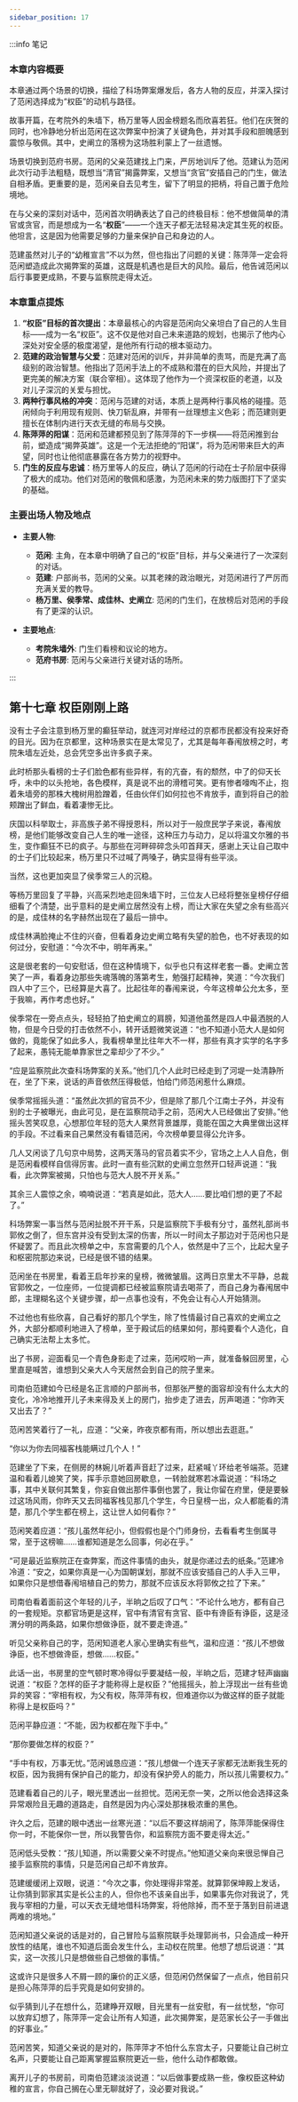 ```yaml
---
sidebar_position: 17
---
```


:::info 笔记

### 本章内容概要

本章通过两个场景的切换，描绘了科场弊案爆发后，各方人物的反应，并深入探讨了范闲选择成为“权臣”的动机与路径。

故事开篇，在考院外的朱墙下，杨万里等人因金榜题名而欣喜若狂。他们在庆贺的同时，也冷静地分析出范闲在这次弊案中扮演了关键角色，并对其手段和胆魄感到震惊与敬佩。其中，史阐立的落榜为这场胜利蒙上了一丝遗憾。

场景切换到范府书房。范闲的父亲范建找上门来，严厉地训斥了他。范建认为范闲此次行动手法粗糙，既想当“清官”揭露弊案，又想当“贪官”安插自己的门生，做法自相矛盾。更重要的是，范闲亲自去见考生，留下了明显的把柄，将自己置于危险境地。

在与父亲的深刻对话中，范闲首次明确表达了自己的终极目标：他不想做简单的清官或贪官，而是想成为一名“**权臣**”——一个连天子都无法轻易决定其生死的权臣。他坦言，这是因为他需要足够的力量来保护自己和身边的人。

范建虽然对儿子的“幼稚宣言”不以为然，但也指出了问题的关键：陈萍萍一定会将范闲塑造成此次揭弊案的英雄，这既是机遇也是巨大的风险。最后，他告诫范闲以后行事要更成熟，不要与监察院走得太近。

### 本章重点提炼

1.  **“权臣”目标的首次提出**：本章最核心的内容是范闲向父亲坦白了自己的人生目标——成为一名“权臣”。这不仅是他对自己未来道路的规划，也揭示了他内心深处对安全感的极度渴望，是他所有行动的根本驱动力。
2.  **范建的政治智慧与父爱**：范建对范闲的训斥，并非简单的责骂，而是充满了高级别的政治智慧。他指出了范闲手法上的不成熟和潜在的巨大风险，并提出了更完美的解决方案（联合宰相）。这体现了他作为一个资深权臣的老道，以及对儿子深沉的关爱与担忧。
3.  **两种行事风格的冲突**：范闲与范建的对话，本质上是两种行事风格的碰撞。范闲倾向于利用现有规则、快刀斩乱麻，并带有一丝理想主义色彩；而范建则更擅长在体制内进行天衣无缝的布局与交换。
4.  **陈萍萍的阳谋**：范闲和范建都预见到了陈萍萍的下一步棋——将范闲推到台前，塑造成“揭弊英雄”。这是一个无法拒绝的“阳谋”，将为范闲带来巨大的声望，同时也让他彻底暴露在各方势力的视野中。
5.  **门生的反应与忠诚**：杨万里等人的反应，确认了范闲的行动在士子阶层中获得了极大的成功。他们对范闲的敬佩和感激，为范闲未来的势力版图打下了坚实的基础。

### 主要出场人物及地点

*   **主要人物**:
    *   **范闲**: 主角，在本章中明确了自己的“权臣”目标，并与父亲进行了一次深刻的对话。
    *   **范建**: 户部尚书，范闲的父亲。以其老辣的政治眼光，对范闲进行了严厉而充满关爱的教导。
    *   **杨万里、侯季常、成佳林、史阐立**: 范闲的门生们，在放榜后对范闲的手段有了更深的认识。

*   **主要地点**:
    *   **考院朱墙外**: 门生们看榜和议论的地方。
    *   **范府书房**: 范闲与父亲进行关键对话的场所。

:::

## 第十七章 **权臣刚刚上路**

没有士子会注意到杨万里的癫狂举动，就连河对岸经过的京都市民都没有投来好奇的目光。因为在京都里，这种场景实在是太常见了，尤其是每年春闱放榜之时，考院朱墙左近处，总会凭空多出许多疯子来。

此时桥那头看榜的士子们脸色都有些异样，有的亢奋，有的颓然，中了的仰天长呼，未中的以头抢地，各色模样，真是说不出的滑稽可笑。更有惨者嚎啕不止，抱着朱墙旁的那株大槐树用脸蹭着，任由伙伴们如何拉也不肯放手，直到将自己的脸颊蹭出了鲜血，看着凄惨无比。

庆国以科举取士，非高族子弟不得授恩科，所以对于一般庶民学子来说，春闱放榜，是他们能够改变自己人生的唯一途径，这种压力与动力，足以将温文尔雅的书生，变作癫狂不已的疯子。与那些在河畔碎碎念头叩首拜天，感谢上天让自己取中的士子们比较起来，杨万里只不过喊了两嗓子，确实显得有些平淡。

当然，这也更加突显了侯季常三人的沉稳。

等杨万里回复了平静，兴高采烈地走回朱墙下时，三位友人已经将整张皇榜仔仔细细看了个清楚，出乎意料的是史阐立居然没有上榜，而让大家在失望之余有些高兴的是，成佳林的名字赫然出现在了最后一排中。

成佳林满脸掩止不住的兴奋，但看着身边史阐立略有失望的脸色，也不好表现的如何过分，安慰道：“今次不中，明年再来。”

这是很老套的一句安慰话，但在这种情境下，似乎也只有这样老套一番。史阐立苦笑了一声，看着身边那些失魂落魄的落第考生，勉强打起精神，笑道：“今次我们四人中了三个，已经算是大喜了。比起往年的春闱来说，今年这榜单公允太多，至于我嘛，再作考虑也好。”

侯季常在一旁点点头，轻轻拍了拍史阐立的肩膀，知道他虽然是四人中最洒脱的人物，但是今日受的打击依然不小，转开话题微笑说道：“也不知道小范大人是如何做的，竟能保了如此多人，我看榜单里比往年大不一样，那些有真才实学的名字多了起来，愚钝无能单靠家世之辈却少了不少。”

“应是监察院此次查科场弊案的关系。”他们几个人此时已经走到了河堤一处清静所在，坐了下来，说话的声音依然压得极低，怕给门师范闲惹什么麻烦。

侯季常摇摇头道：“虽然此次抓的官员不少，但是除了那几个江南士子外，并没有别的士子被曝光，由此可见，是在监察院动手之前，范闲大人已经做出了安排。”他摇头苦笑叹息，心想那位年轻的范大人果然背景雄厚，竟能在国之大典里做出这样的手段。不过看来自己果然没有看错范闲，今次榜单要显得公允许多。

几人又闲谈了几句京中局势，这两天落马的官员着实不少，官场之上人人自危，倒是范闲看模样自信得厉害。此时一直有些沉默的史阐立忽然开口轻声说道：“我看，此次弊案被揭，只怕也与范大人脱不开关系。”

其余三人震惊之余，喃喃说道：“若真是如此，范大人……要比咱们想的更了不起了。”

科场弊案一事当然与范闲扯脱不开干系，只是监察院下手极有分寸，虽然礼部尚书郭攸之倒了，但东宫并没有受到太深的伤害，所以一时间太子那边对于范闲也只是怀疑罢了。而且此次榜单之中，东宫需要的几个人，依然是中了三个，比起大皇子和枢密院那边来说，已经是很不错的结果。

范闲坐在书房里，看着王启年抄来的皇榜，微微皱眉。这两日京里太不平静，总裁官郭攸之，一位座师，一位提调都已经被监察院请去喝茶了，而自己身为春闱居中郎，主理糊名这个关键步骤，却一点事也没有，不免会让有心人开始猜测。

不过他也有些欣喜，自己看好的那几个学生，除了性情最讨自己喜欢的史阐立之外，大部分都顺利地进入了榜单，至于殿试后的结果如何，那纯要看个人造化，自己确实无法帮上太多忙。

出了书房，迎面看见一个青色身影走了过来，范闲哎哟一声，就准备躲回房里，心里直是喊苦，谁想到父亲大人今天居然会到自己的院子里来。

司南伯范建如今已经是名正言顺的户部尚书，但那张严整的面容却没有什么太大的变化，冷冷地推开儿子未来得及关上的房门，抬步走了进去，厉声喝道：“你昨天又出去了？”

范闲苦笑着行了一礼，应道：“父亲，昨夜京都有雨，所以想出去逛逛。”

“你以为你去同福客栈能瞒过几个人！”

范建坐了下来，在侧房的林婉儿听着声音赶了过来，赶紧喊丫环给老爷端茶。范建温和看着儿媳笑了笑，挥手示意她回房歇息，一转脸就寒若冰霜说道：“科场之事，其中关联何其繁复，你妄自做出那件事倒也罢了，我让你留在府里，便是要躲过这场风雨，你昨天又去同福客栈见那几个学生，今日皇榜一出，众人都能看的清楚，那几个学生都在榜上，这让世人如何看你？”

范闲笑着应道：“孩儿虽然年纪小，但假假也是个门师身份，去看看考生倒属寻常，至于这榜嘛……谁都知道是怎么回事，何必在乎。”

“可是最近监察院正在查弊案，而这件事情的由头，就是你递过去的纸条。”范建冷冷道：“安之，如果你真是一心为国朝谋划，那就不应该安插自己的人手入三甲，如果你只是想借春闱培植自己的势力，那就不应该反水将郭攸之拉了下来。”

司南伯看着面前这个年轻的儿子，半晌之后叹了口气：“不论什么地方，都有自己的一套规矩。京都官场更是这样，官中有清官有贪官、臣中有谗臣有诤臣，这是泾渭分明的两条路，如果你想做诤臣，就不要走谗道。”

听见父亲称自己的字，范闲知道老人家心里确实有些气，温和应道：“孩儿不想做诤臣，也不想做谗臣，想做……权臣。”

此话一出，书房里的空气顿时寒冷得似乎要凝结一般，半晌之后，范建才轻声幽幽说道：“权臣？怎样的臣子才能称得上是权臣？”他摇摇头，脸上浮现出一丝有些诡异的笑容：“宰相有权，为父有权，陈萍萍有权，但难道你以为做这样的臣子就能称得上是权臣吗？”

范闲平静应道：“不能，因为权都在陛下手中。”

“那你要做怎样的权臣？”

“手中有权，万事无忧。”范闲诚恳应道：“孩儿想做一个连天子家都无法断我生死的权臣，因为我拥有保护自己的能力，却没有保护旁人的能力，所以孩儿需要权力。”

范建看着自己的儿子，眼光里透出一丝担忧。范闲无奈一笑，之所以他会选择这条异常艰险且无趣的道路走，自然是因为内心深处那抹极浓重的黑色。

许久之后，范建的眼中透出一丝寒光道：“以后不要这样胡闹了，陈萍萍能保得住你一时，不能保你一世，所以我警告你，和监察院方面不要走得太近。”

范闲低头受教：“孩儿知道，所以需要父亲不时提点。”他知道父亲向来很忌惮自己接手监察院的事情，只是范闲自己却不肯放弃。

范建缓缓闭上双眼，说道：“今次之事，你处理得非常差。就算郭保坤殿上发话，让你猜到郭家其实是长公主的人，但你也不该亲自出手，如果事先你对我说了，凭我与宰相的力量，可以天衣无缝地借科场弊案，将他除掉，而不至于落到目前进退两难的境地。”

范闲知道父亲说的话是对的，自己冒险与监察院联手处理郭尚书，只会造成一种开放性的结尾，谁也不知道后面会发生什么，主动权在院里。他想了想后说道：“其实，这一次孩儿只是想做些自己想做的事情。”

这或许只是很多人不屑一顾的廉价的正义感，但范闲仍然保留了一点点，他目前只是担心陈萍萍的后手究竟是如何安排的。

似乎猜到儿子在想什么，范建睁开双眼，目光里有一丝安慰，有一丝忧愁，“你可以放弃幻想了，陈萍萍一定会让所有人知道，此次揭弊案，是范家长公子一手做出的好事业。”

范闲苦笑，知道父亲说的是对的，陈萍萍才不怕什么东宫太子，只要能让自己树立名声，只要能让自己距离掌握监察院更近一些，他什么动作都敢做。

离开儿子的书房前，司南伯范建淡淡说道：“以后做事要成熟一些，像权臣这种幼稚的宣言，你自己搁在心里无聊就好了，没必要对我说。”


